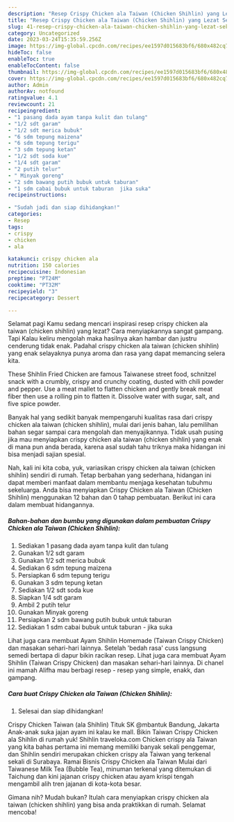 ```yaml
---
description: "Resep Crispy Chicken ala Taiwan (Chicken Shihlin) yang Lezat Sekali"
title: "Resep Crispy Chicken ala Taiwan (Chicken Shihlin) yang Lezat Sekali"
slug: 41-resep-crispy-chicken-ala-taiwan-chicken-shihlin-yang-lezat-sekali
category: Uncategorized
date: 2023-03-24T15:35:59.256Z
image: https://img-global.cpcdn.com/recipes/ee1597d015683bf6/680x482cq70/crispy-chicken-ala-taiwan-chicken-shihlin-foto-resep-utama.jpg
hideToc: false
enableToc: true
enableTocContent: false
thumbnail: https://img-global.cpcdn.com/recipes/ee1597d015683bf6/680x482cq70/crispy-chicken-ala-taiwan-chicken-shihlin-foto-resep-utama.jpg
cover: https://img-global.cpcdn.com/recipes/ee1597d015683bf6/680x482cq70/crispy-chicken-ala-taiwan-chicken-shihlin-foto-resep-utama.jpg
author: Admin
authorAv: notfound
ratingvalue: 4.1
reviewcount: 21
recipeingredient:
- "1 pasang dada ayam tanpa kulit dan tulang"
- "1/2 sdt garam"
- "1/2 sdt merica bubuk"
- "6 sdm tepung maizena"
- "6 sdm tepung terigu"
- "3 sdm tepung ketan"
- "1/2 sdt soda kue"
- "1/4 sdt garam"
- "2 putih telur"
- " Minyak goreng"
- "2 sdm bawang putih bubuk untuk taburan"
- "1 sdm cabai bubuk untuk taburan  jika suka"
recipeinstructions:

- "Sudah jadi dan siap dihidangkan!"
categories:
- Resep
tags:
- crispy
- chicken
- ala

katakunci: crispy chicken ala 
nutrition: 150 calories
recipecuisine: Indonesian
preptime: "PT24M"
cooktime: "PT32M"
recipeyield: "3"
recipecategory: Dessert

---
```



Selamat pagi Kamu sedang mencari inspirasi resep crispy chicken ala taiwan (chicken shihlin) yang lezat? Cara menyiapkannya sangat gampang. Tapi Kalau keliru mengolah maka hasilnya akan hambar dan justru cenderung tidak enak. Padahal crispy chicken ala taiwan (chicken shihlin) yang enak selayaknya punya aroma dan rasa yang dapat memancing selera kita.


These Shihlin Fried Chicken are famous Taiwanese street food, schnitzel snack with a crumbly, crispy and crunchy coating, dusted with chili powder and pepper. Use a meat mallet to flatten chicken and gently break meat fiber then use a rolling pin to flatten it. Dissolve water with sugar, salt, and five spice powder.

Banyak hal yang sedikit banyak mempengaruhi kualitas rasa dari crispy chicken ala taiwan (chicken shihlin), mulai dari jenis bahan, lalu pemilihan bahan segar sampai cara mengolah dan menyajikannya. Tidak usah pusing jika mau menyiapkan crispy chicken ala taiwan (chicken shihlin) yang enak di mana pun anda berada, karena asal sudah tahu triknya maka hidangan ini bisa menjadi sajian spesial.


Nah, kali ini kita coba, yuk, variasikan crispy chicken ala taiwan (chicken shihlin) sendiri di rumah. Tetap berbahan yang sederhana, hidangan ini dapat memberi manfaat dalam membantu menjaga kesehatan tubuhmu sekeluarga. Anda bisa menyiapkan Crispy Chicken ala Taiwan (Chicken Shihlin) menggunakan 12 bahan dan 0 tahap pembuatan. Berikut ini cara dalam membuat hidangannya.

<!--inarticleads1-->

##### Bahan-bahan dan bumbu yang digunakan dalam pembuatan Crispy Chicken ala Taiwan (Chicken Shihlin):

1. Sediakan 1 pasang dada ayam tanpa kulit dan tulang
1. Gunakan 1/2 sdt garam
1. Gunakan 1/2 sdt merica bubuk
1. Sediakan 6 sdm tepung maizena
1. Persiapkan 6 sdm tepung terigu
1. Gunakan 3 sdm tepung ketan
1. Sediakan 1/2 sdt soda kue
1. Siapkan 1/4 sdt garam
1. Ambil 2 putih telur
1. Gunakan  Minyak goreng
1. Persiapkan 2 sdm bawang putih bubuk untuk taburan
1. Sediakan 1 sdm cabai bubuk untuk taburan - jika suka


Lihat juga cara membuat Ayam Shihlin Homemade (Taiwan Crispy Chicken) dan masakan sehari-hari lainnya. Setelah &#39;bedah rasa&#39; cuss langsung semedi bertapa di dapur bikin racikan resep. Lihat juga cara membuat Ayam Shihlin (Taiwan Crispy Chicken) dan masakan sehari-hari lainnya. Di chanel ini mamah Alifha mau berbagi resep - resep yang simple, enakk, dan gampang. 

<!--inarticleads2-->

##### Cara buat Crispy Chicken ala Taiwan (Chicken Shihlin):


1. Selesai dan siap dihidangkan!

Crispy Chicken Taiwan (ala Shihlin) Tituk SK @mbantuk Bandung, Jakarta Anak-anak suka jajan ayam ini kalau ke mall. Bikin Taiwan Crispy Chicken ala Shihlin di rumah yuk! Shihlin traveloka.com Chicken crispy ala Taiwan yang kita bahas pertama ini memang memiliki banyak sekali penggemar, dan Shihlin sendiri merupakan chicken crispy ala Taiwan yang terkenal sekali di Surabaya. Ramai Bisnis Crispy Chicken ala Taiwan Mulai dari Taiwanese Milk Tea (Bubble Tea), minuman terkenal yang ditemukan di Taichung dan kini jajanan crispy chicken atau ayam krispi tengah mengambil alih tren jajanan di kota-kota besar. 

Gimana nih? Mudah bukan? Itulah cara menyiapkan crispy chicken ala taiwan (chicken shihlin) yang bisa anda praktikkan di rumah. Selamat mencoba!
